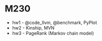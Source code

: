 # M230
- hw1 - @code_llvm, @benchmark, PyPlot
- hw2 - Kinship, MVN
- hw3 - PageRank (Markov chain model)
